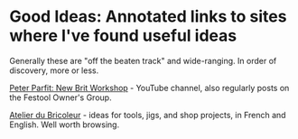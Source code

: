 # Good Ideas: Annotated links to sites where I've found useful ideas

Generally these are "off the beaten track" and wide-ranging. In order of discovery, more or less.

[Peter Parfit: New Brit Workshop](https://www.youtube.com/user/StoneMessage) - YouTube channel, also regularly posts on the Festool Owner's Group.

[Atelier du Bricoleur](https://atelierdubricoleur.wordpress.com) - ideas for tools, jigs, and shop projects, in French and English. Well worth browsing.
